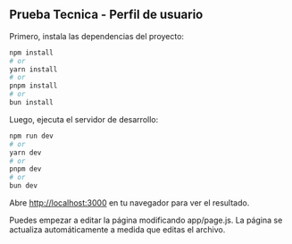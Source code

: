 
## Prueba Tecnica - Perfil de usuario

Primero, instala las dependencias del proyecto:
```bash
npm install
# or
yarn install
# or
pnpm install
# or
bun install
```


Luego, ejecuta el servidor de desarrollo:

```bash
npm run dev
# or
yarn dev
# or
pnpm dev
# or
bun dev
```

Abre [http://localhost:3000](http://localhost:3000) en tu navegador para ver el resultado.

Puedes empezar a editar la página modificando app/page.js. La página se actualiza automáticamente a medida que editas el archivo.


